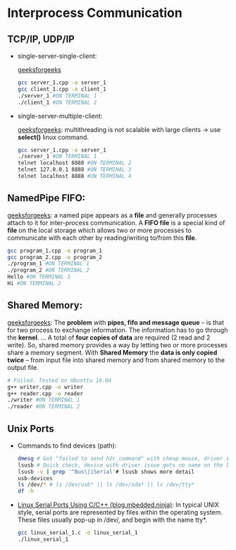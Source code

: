 # Interprocess Communication

## TCP/IP, UDP/IP
* single-server-single-client: 

  [geeksforgeeks](https://www.geeksforgeeks.org/socket-programming-cc/?ref=lbp)
  
  ```sh
  gcc server_1.cpp -o server_1
  gcc client_1.cpp -o client_1
  ./server_1 #ON TERMINAL 1
  ./client_1 #ON TERMINAL 2
  ```

* single-server-multiple-client: 

  [geeksforgeeks](https://www.geeksforgeeks.org/socket-programming-in-cc-handling-multiple-clients-on-server-without-multi-threading/?ref=lbp): multithreading is not scalable with large clients -> use **select()** linux command.
  
  ```sh
  gcc server_1.cpp -o server_1
  ./server_1 #ON TERMINAL 1
  telnet localhost 8888 #ON TERMINAL 2
  telnet 127.0.0.1 8888 #ON TERMINAL 3
  telnet localhost 8888 #ON TERMINAL 4
  ```

## NamedPipe FIFO:

  [geeksforgeeks](https://www.geeksforgeeks.org/named-pipe-fifo-example-c-program/): a named pipe appears as a **file** and generally processes attach to it for inter-process communication. A **FIFO file** is a special kind of **file** on the local storage which allows two or more processes to communicate with each other by reading/writing to/from this **file**.

  ```sh
  gcc program_1.cpp -o program_1
  gcc program_2.cpp -o program_2
  ./program_1 #ON TERMINAL 1
  ./program_2 #ON TERMINAL 2
  Hello #ON TERMINAL 1
  Hi #ON TERMINAL 2
  ```

## Shared Memory:

  [geeksforgeeks](https://www.geeksforgeeks.org/ipc-shared-memory/): The **problem** with **pipes, fifo and message queue** – is that for two process to exchange information. The information has to go through the **kernel**. ... A total of **four copies of data** are required (2 read and 2 write). So, shared memory provides a way by letting two or more processes share a memory segment. With **Shared Memory** the **data is only copied twice** – from input file into shared memory and from shared memory to the output file.
  
  ```sh
  # Failed. Tested on Ubunttu 18.04
  g++ writer.cpp -o writer
  g++ reader.cpp -o reader
  ./writer #ON TERMINAL 1
  ./reader #ON TERMINAL 2
  ```

## Unix Ports
  
* Commands to find devices (path):
  ```sh
  dmesg # Got "failed to send h2c command" with cheap mouse, driver issue, ended up with no clear path
  lsusb # Quick check, device with driver issue gets no name on the left
  lsusb -v | grep '^Bus\|iSerial'# lsusb shows more detail
  usb-devices
  ls /dev/* # ls /dev/usb* || ls /dev/sda* || ls /dev/tty*  
  df -h
  ```
* [Linux Serial Ports Using C/C++ (blog.mbedded.ninja)](https://blog.mbedded.ninja/programming/operating-systems/linux/linux-serial-ports-using-c-cpp/): In typical UNIX style, serial ports are represented by files within the operating system. These files usually pop-up in /dev/, and begin with the name tty*.
  ```sh
  gcc linux_serial_1.c -o linux_serial_1
  ./linux_serial_1
  ```
